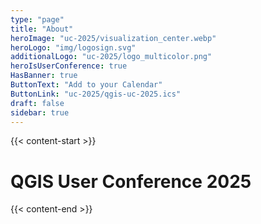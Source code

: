 ```yaml
---
type: "page"
title: "About"
heroImage: "uc-2025/visualization_center.webp"
heroLogo: "img/logosign.svg"
additionalLogo: "uc-2025/logo_multicolor.png"
heroIsUserConference: true
HasBanner: true
ButtonText: "Add to your Calendar"
ButtonLink: "uc-2025/qgis-uc-2025.ics"
draft: false
sidebar: true
---
```


{{< content-start >}}

# QGIS User Conference 2025

{{< content-end >}}
